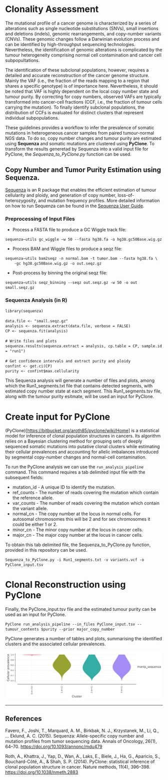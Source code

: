 # Clonality Assessment

The mutational profile of a cancer genome is characterized by a series of alterations such as single nucleotide substitutions (SNVs), small insertions and deletions (indels), genomic rearrangements, and copy-number variants (CNVs). These genomic changes follow a Darwinian evolution process and can be identified by high-throughput sequencing technologies. Nevertheless, the identification of genomic alterations is complicated by the tumour heterogeneity comprising normal cell contamination and cancer cell subpopultations.  

The identification of these subclonal populations, however, requires a detailed and accurate reconstruction of the cancer genome structure. Mainly the VAF (i.e., the fraction of the reads mapping to a region that shares a specific genotype) is of importance here. Nevertheless, it should be noted that VAF is highly dependent on the local copy number state and tumour purity. By correcting for copy numbers, observed VAFs are typically transformed into cancer-cell fractions (CCF, i.e., the fraction of tumour cells carrying the mutation). To finally identify subclonal populations, the distribution of CCFs is evaluated for distinct clusters that represent individual subpopulations.  

These guidelines provides a workflow to infer the prevalence of somatic mutations in heterogeneous cancer samples from paired tumour-normal NGS data. To do so, copy number changes and tumour purity are estimated using **Sequenza** and somatic mutations are clustered using **PyClone**. To transform the results generetad by Sequenza into a valid input file for PyClone, the *Sequenza_to_PyClone.py* function can be used.

## Copy Number and Tumor Purity Estimation using Sequenza.

[Sequenza](https://cran.r-project.org/web/packages/sequenza/vignettes/sequenza.html) is an R package that enables the efficient estimation of tumour cellularity and ploidy, and generation of copy number, loss-of-heterozygosity, and mutation frequency profiles. More detailed information on how to run Sequenza can be found in the [Sequenza User Guide](https://cran.r-project.org/web/packages/sequenza/vignettes/sequenza.html).

### Preprocessing of Input Files
* Process a FASTA file to produce a GC Wiggle track file:
```
sequenza−utils gc_wiggle −w 50 --fasta hg38.fa -o hg38.gc50Base.wig.gz
```
* Process BAM and Wiggle files to produce a seqz file:
```
sequenza−utils bam2seqz -n normal.bam -t tumor.bam --fasta hg38.fa \
    -gc hg38.gc50Base.wig.gz -o out.seqz.gz
```
* Post-process by binning the original seqz file:
```
sequenza−utils seqz_binning --seqz out.seqz.gz -w 50 -o out small.seqz.gz
```

### Sequenza Analysis (in R)

```
library(sequenza)

data.file <- "small.seqz.gz"
analysis <- sequenza.extract(data.file, verbose = FALSE)
CP <- sequenza.fit(analysis)

# Write files and plots
sequenza.results(sequenza.extract = analysis, cp.table = CP, sample.id = "run1")

# Get confidence intervals and extract purity and ploidy
confint <- get.ci(CP)
purity <- confint$max.cellularity
```
This Sequenza analysis will generate a number of files and plots, among which the Run1_segments.txt file that contains detected segments, with estimated copy number state at each segment. This Run1_segments.tsv file, along with the tumour purity esitmate, will be used an input for PyClone.

# Create input for PyClone

(PyClone)[https://bitbucket.org/aroth85/pyclone/wiki/Home] is a statistical model for inference of clonal population structures in cancers. Its algorithm relies on a Bayesian clustering method for grouping sets of deeply sequenced somatic mutations into putative clonal clusters while estimating their cellular prevalences and accounting for allelic imbalances introduced by segmental copy-number changes and normal-cell contamination.

To run the PyClone analysis we can use the ```run_analysis_pipeline``` command. This command requires a tab delimited input file with the subsequent fields: 

* mutation_id - A unique ID to identify the mutation. 
* ref_counts - The number of reads covering the mutation which contain the reference allele. 
* var_counts - The number of reads covering the mutation which contain the variant allele. 
* normal_cn - The copy number at the locus in normal cells. For autosomal chromosomes this will be 2 and for sex chromosomes it could be either 1 or 2. 
* minor_cn - The minor copy number at the locus in cancer cells. 
* major_cn - The major copy number at the locus in cancer cells.

To obtain this tab delimited file, the Sequenza_to_PyClone.py function, provided in this repository can be used.
```
Sequenza_to_PyClone.py -i Run1_segments.txt -v variants.vcf -o PyClone_input.tsv
```
# Clonal Reconstruction using PyClone

Finally, the PyClone_input.tsv file and the estimated tumour purity can be used as an input for PyClone.

```
PyClone run_analysis_pipeline --in_files PyClone_input.tsv --tumour_contents $purity --prior major_copy_number
```

PyClone generates a number of tables and plots, summarising the identified clusters and the associated cellular prevalences.

![PyClone output](https://github.com/LoreVanOudenhove/Create_PyClone_input/blob/master/images/density.png)

---
## References
Favero, F., Joshi, T., Marquard, A. M., Birkbak, N. J., Krzystanek, M., Li, Q., … Eklund, A. C. (2015). Sequenza: Allele-specific copy number and mutation profiles from tumor sequencing data. Annals of Oncology, 26(1), 64–70. https://doi.org/10.1093/annonc/mdu479

Roth, A., Khattra, J., Yap, D., Wan, A., Laks, E., Biele, J., Ha, G., Aparicio, S., Bouchard-Côté, A., & Shah, S. P. (2014). PyClone: statistical inference of clonal population structure in cancer. Nature methods, 11(4), 396–398. https://doi.org/10.1038/nmeth.2883
